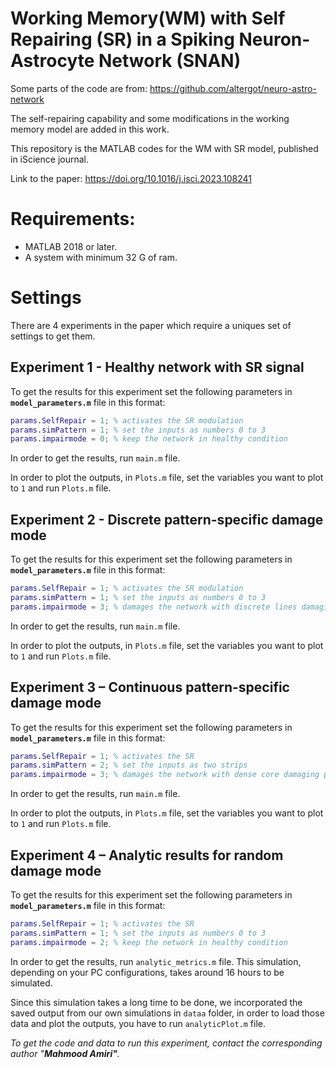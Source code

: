 # Working Memory(WM) with Self Repairing (SR) in a Spiking Neuron-Astrocyte Network (SNAN)

Some parts of the code are from: https://github.com/altergot/neuro-astro-network

The self-repairing capability and some modifications in the working memory model are added in this work.

This repository is the MATLAB codes for the WM with SR model, published in iScience journal.

Link to the paper: https://doi.org/10.1016/j.isci.2023.108241

# Requirements:

* MATLAB 2018 or later.
* A system with minimum 32 G of ram.

# Settings

There are 4 experiments in the paper which require a uniques set of settings to get them.

## Experiment 1 - Healthy network with SR signal

To get the results for this experiment set the following parameters in **`model_parameters.m`** file in this format:

```matlab
params.SelfRepair = 1; % activates the SR modulation
params.simPattern = 1; % set the inputs as numbers 0 to 3
params.impairmode = 0; % keep the network in healthy condition
```

In order to get the results, run `main.m` file.

In order to plot the outputs, in `Plots.m` file, set the variables you want to plot to `1` and run `Plots.m` file.

## Experiment 2 - Discrete pattern-specific damage mode

To get the results for this experiment set the following parameters in **`model_parameters.m`** file in this format:

```matlab
params.SelfRepair = 1; % activates the SR modulation
params.simPattern = 1; % set the inputs as numbers 0 to 3
params.impairmode = 3; % damages the network with discrete lines damaging pattern
```

In order to get the results, run `main.m` file.

In order to plot the outputs, in `Plots.m` file, set the variables you want to plot to `1` and run `Plots.m` file.

## Experiment 3 – Continuous pattern-specific damage mode

To get the results for this experiment set the following parameters in **`model_parameters.m`** file in this format:

```matlab
params.SelfRepair = 1; % activates the SR
params.simPattern = 2; % set the inputs as two strips
params.impairmode = 3; % damages the network with dense core damaging pattern
```

In order to get the results, run `main.m` file.

In order to plot the outputs, in `Plots.m` file, set the variables you want to plot to `1` and run `Plots.m` file.

## Experiment 4 – Analytic results for random damage mode

To get the results for this experiment set the following parameters in **`model_parameters.m`** file in this format:

```matlab
params.SelfRepair = 1; % activates the SR
params.simPattern = 1; % set the inputs as numbers 0 to 3
params.impairmode = 2; % keep the network in healthy condition
```

In order to get the results, run `analytic_metrics.m` file. This simulation, depending on your PC configurations, takes around 16 hours to be simulated.

Since this simulation takes a long time to be done, we incorporated the saved output from our own simulations in `dataa` folder, in order to load those data and plot the outputs, you have to run `analyticPlot.m` file.

_To get the code and data to run this experiment, contact the corresponding author "**Mahmood Amiri"**._
